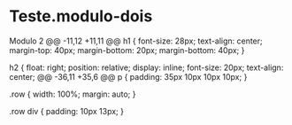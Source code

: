 # Teste.modulo-dois
Modulo 2
@@ -11,12 +11,11 @@ h1 {
  font-size: 28px;
  text-align: center;
  margin-top: 40px;
  margin-bottom: 20px;
  margin-bottom: 40px;
}

h2 {
  float: right;
  position: relative;
  display: inline;
  font-size: 20px;
  text-align: center;
@@ -36,11 +35,6 @@ p {
  padding: 35px 10px 10px 10px;
}

.row {
  width: 100%;
  margin: auto;
}

.row div {
  padding: 10px 13px;
}
